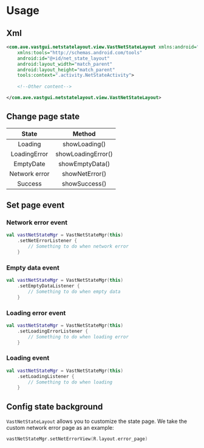 # Usage

## Xml

```xml
<com.ave.vastgui.netstatelayout.view.VastNetStateLayout xmlns:android="http://schemas.android.com/apk/res/android"
    xmlns:tools="http://schemas.android.com/tools"
    android:id="@+id/net_state_layout"
    android:layout_width="match_parent"
    android:layout_height="match_parent"
    tools:context=".activity.NetStateActivity">
    
    <!--Other content-->

</com.ave.vastgui.netstatelayout.view.VastNetStateLayout>
```

## Change page state

|     State     |       Method       |
| :-----------: | :----------------: |
|    Loading    |   showLoading()    |
| LoadingError  | showLoadingError() |
|   EmptyDate   |  showEmptyData()   |
| Network error |   showNetError()   |
|    Success    |   showSuccess()    |

## Set page event

### Network error event

```kotlin
val vastNetStateMgr = VastNetStateMgr(this)
    .setNetErrorListener {
        // Something to do when network error
    }
```

### Empty data event

```kotlin
val vastNetStateMgr = VastNetStateMgr(this)
    .setEmptyDataListener {
        // Something to do when empty data
    }
```

### Loading error event

```kotlin
val vastNetStateMgr = VastNetStateMgr(this)
    .setLoadingErrorListener {
        // Something to do when loading error
    }
```

### Loading event

```kotlin
val vastNetStateMgr = VastNetStateMgr(this)
    .setLoadingListener {
        // Something to do when loading
    }
```

## Config state background

`VastNetStateLayout` allows you to customize the state page. We take the custom network error page as an example:

```kotlin
vastNetStateMgr.setNetErrorView(R.layout.error_page)
```
